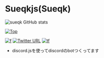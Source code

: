 # Sueqkjs(Sueqk)
![sueqk GitHub stats](https://github-readme-stats.vercel.app/api?username=Sueqkjs&count_private=true&show_icons=true&theme=dracula)


[![Top](https://github-readme-stats.vercel.app/api/top-langs/?username=Sueqkjs&layout=compact&theme=dracula)](https://github.com/anuraghazra/github-readme-stats)

[![f](https://img.shields.io/github/followers/Sueqkjs?label=Followers&style=social)](https://github.com/Sueqkjs)
[![Twitter URL](https://img.shields.io/twitter/url?style=social&url=https%3A%2F%2Ftwitter.com%2Ftiiusi)](https://twitter.com/tiiusi)
[![tf](https://img.shields.io/twitter/follow/tiiusi?style=social)](https://twitter.com/tiiusi)

- discord.jsを使ってdiscordのbotつくってます
